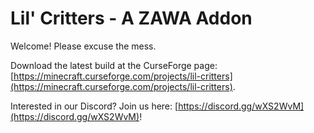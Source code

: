 # Lil' Critters - A ZAWA Addon

Welcome! Please excuse the mess.

Download the latest build at the CurseForge page: [https://minecraft.curseforge.com/projects/lil-critters](https://minecraft.curseforge.com/projects/lil-critters).

Interested in our Discord? Join us here: [https://discord.gg/wXS2WvM](https://discord.gg/wXS2WvM)!
